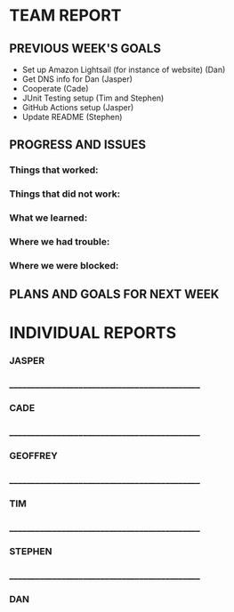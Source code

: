 # TEAM REPORT

## PREVIOUS WEEK'S GOALS

* Set up Amazon Lightsail (for instance of website) (Dan)
* Get DNS info for Dan (Jasper)
* Cooperate (Cade)
* JUnit Testing setup (Tim and Stephen)
* GitHub Actions setup (Jasper)
* Update README (Stephen)

## PROGRESS AND ISSUES

### Things that worked:


### Things that did not work:


### What we learned:


### Where we had trouble:


### Where we were blocked:


## PLANS AND GOALS FOR NEXT WEEK


# INDIVIDUAL REPORTS

### JASPER



### ____________________________________________

### CADE


### ____________________________________________

### GEOFFREY


### ____________________________________________

### TIM


### ____________________________________________

### STEPHEN


### ____________________________________________

### DAN

